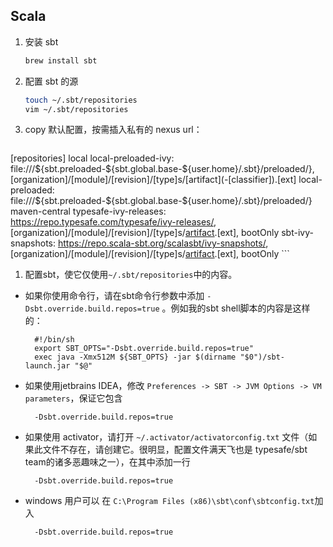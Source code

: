 Scala
---

1. 安装 sbt

    ```bash
    brew install sbt
    ```
1. 配置 sbt 的源

    ```bash
    touch ~/.sbt/repositories
    vim ~/.sbt/repositories
    ```

3. copy 默认配置，按需插入私有的 nexus url：

    ```bash
[repositories]
  local
  local-preloaded-ivy: file:///${sbt.preloaded-${sbt.global.base-${user.home}/.sbt}/preloaded/}, [organization]/[module]/[revision]/[type]s/[artifact](-[classifier]).[ext]
  local-preloaded: file:///${sbt.preloaded-${sbt.global.base-${user.home}/.sbt}/preloaded/}
  maven-central
  typesafe-ivy-releases: https://repo.typesafe.com/typesafe/ivy-releases/, [organization]/[module]/[revision]/[type]s/[artifact](-[classifier]).[ext], bootOnly
sbt-ivy-snapshots: https://repo.scala-sbt.org/scalasbt/ivy-snapshots/, [organization]/[module]/[revision]/[type]s/[artifact](-[classifier]).[ext], bootOnly
    ```
1. 配置sbt，使它仅使用`~/.sbt/repositories`中的内容。
  * 如果你使用命令行，请在sbt命令行参数中添加 `-Dsbt.override.build.repos=true` 。例如我的sbt shell脚本的内容是这样的：

          #!/bin/sh
          export SBT_OPTS="-Dsbt.override.build.repos=true"
          exec java -Xmx512M ${SBT_OPTS} -jar $(dirname "$0")/sbt-launch.jar "$@"
  * 如果使用jetbrains IDEA，修改 `Preferences -> SBT -> JVM Options -> VM parameters`，保证它包含

          -Dsbt.override.build.repos=true 
  * 如果使用 activator，请打开 `~/.activator/activatorconfig.txt` 文件（如果此文件不存在，请创建它。很明显，配置文件满天飞也是 typesafe/sbt team的诸多恶趣味之一），在其中添加一行
          
          -Dsbt.override.build.repos=true
  * windows 用户可以 在 `C:\Program Files (x86)\sbt\conf\sbtconfig.txt`加入

          -Dsbt.override.build.repos=true 

